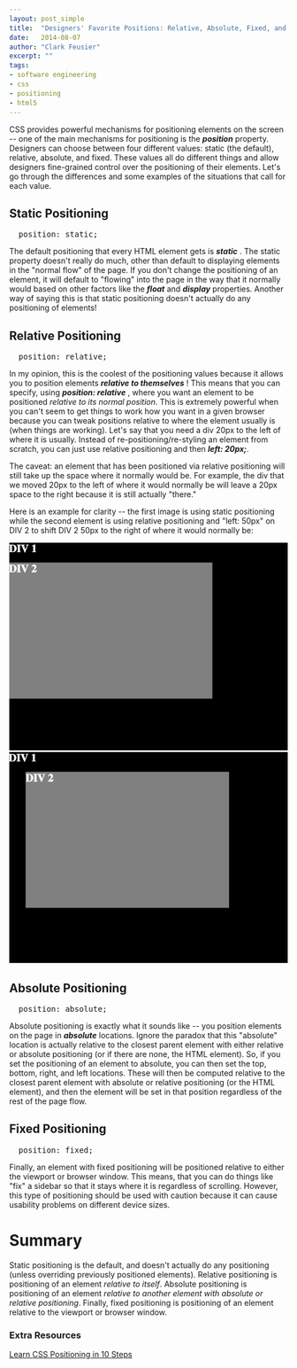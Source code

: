 ```yaml
---
layout: post_simple
title:  "Designers' Favorite Positions: Relative, Absolute, Fixed, and Static"
date:   2014-08-07
author: "Clark Feusier"
excerpt: ""
tags:
- software engineering
- css
- positioning
- html5
---
```


CSS provides powerful mechanisms for positioning elements on the screen -- one of the main mechanisms for positioning is the ***position*** property. Designers can choose between four different values: static (the default), relative, absolute, and fixed. These values all do different things and allow designers fine-grained control over the positioning of their elements. Let's go through the differences and some examples of the situations that call for each value.

## Static Positioning

<pre class="brush: css">
  position: static;
</pre>

The default positioning that every HTML element gets is ***static*** . The static property doesn't really do much, other than default to displaying elements in the "normal flow" of the page. If you don't change the positioning of an element, it will default to "flowing" into the page in the way that it normally would based on other factors like the ***float*** and ***display*** properties. Another way of saying this is that static positioning doesn't actually do any positioning of elements!

## Relative Positioning

<pre class="brush: css">
  position: relative;
</pre>

In my opinion, this is the coolest of the positioning values because it allows you to position elements
***relative to themselves*** ! This means that you can specify, using
***position: relative*** , where you want an element to be positioned
*relative to its normal position*. This is extremely powerful when you can't seem to get things to work how you want in a given browser because you can tweak positions relative to where the element usually is (when things are working). Let's say that you need a div 20px to the left of where it is usually. Instead of re-positioning/re-styling an element from scratch, you can just use relative positioning and then
***left: 20px;***.

The caveat: an element that has been positioned via relative positioning will still take up the space where it normally would be. For example, the div that we moved 20px to the left of where it would normally be will leave a 20px space to the right because it is still actually "there."

Here is an example for clarity -- the first image is using static positioning while the second element is using relative positioning and "left: 50px" on DIV 2 to shift DIV 2 50px to the right of where it would normally be:

<img src='/img/blog/relative_positioning.png' class="exampleimg">
<img src='/img/blog/relative_positioning_left.png' class="exampleimg">

## Absolute Positioning

<pre class="brush: css">
  position: absolute;
</pre>

Absolute positioning is exactly what it sounds like -- you position elements on the page in
***absolute*** locations. Ignore the paradox that this "absolute" location is actually relative to the closest parent element with either relative or absolute positioning (or if there are none, the HTML element). So, if you set the positioning of an element to absolute, you can then set the top, bottom, right, and left locations. These will then be computed relative to the closest parent element with absolute or relative positioning (or the HTML element), and then the element will be set in that position regardless of the rest of the page flow.

## Fixed Positioning

<pre class="brush: css">
  position: fixed;
</pre>

Finally, an element with fixed positioning will be positioned relative to either the viewport or browser window. This means, that you can do things like "fix" a sidebar so that it stays where it is regardless of scrolling. However, this type of positioning should be used with caution because it can cause usability problems on different device sizes.

# Summary

Static positioning is the default, and doesn't actually do any positioning (unless overriding previously positioned elements). Relative positioning is positioning of an element
<em>relative to itself</em>. Absolute positioning is positioning of an element
<em>relative to another element with absolute or relative positioning</em>. Finally, fixed positioning is positioning of an element relative to the viewport or browser window.

### Extra Resources

<a href="http://www.barelyfitz.com/screencast/html-training/css/positioning/">Learn CSS Positioning in 10 Steps</a>
